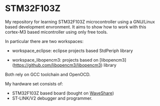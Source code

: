 STM32F103Z
==========

My repository for learning STM32F103Z microcontroller using a GNU/Linux based development envronment. It aims to show how to work with this cortex-M3 based micontroller using only free tools.

In particular there are two workspaces:

* workspace_eclipse: eclipse projects based StdPeriph library

* workspace_libopencm3: projects based on [libopencm3] (https://github.com/libopencm3/libopencm3) library

Both rely on GCC toolchain and OpenOCD.

My hardware set consists of:

* STM32F103Z based board (bought on [WaveShare](http://www.wvshare.com/column/STM32_DevelopmentBoard.htm#Open103Z))
* ST-LINK/V2 debugger and programmer.
